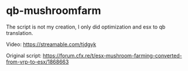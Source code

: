 # qb-mushroomfarm #

The script is not my creation, I only did optimization and esx to qb translation.

Video: https://streamable.com/tjdgyk

Original script: https://forum.cfx.re/t/esx-mushroom-farming-converted-from-vrp-to-esx/1868663
